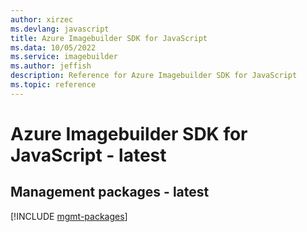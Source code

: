 ```yaml
---
author: xirzec
ms.devlang: javascript
title: Azure Imagebuilder SDK for JavaScript
ms.data: 10/05/2022
ms.service: imagebuilder
ms.author: jeffish
description: Reference for Azure Imagebuilder SDK for JavaScript
ms.topic: reference
---
```

# Azure Imagebuilder SDK for JavaScript - latest

## Management packages - latest
[!INCLUDE [mgmt-packages](imagebuilder-mgmt-index.md)]